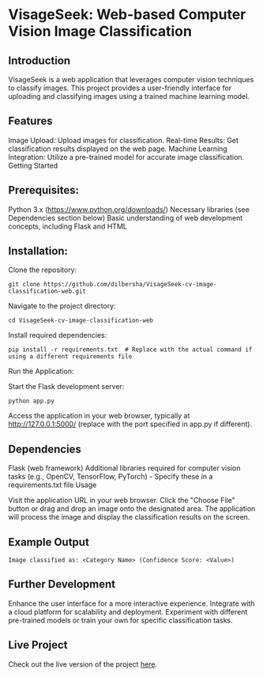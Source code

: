 # VisageSeek: Web-based Computer Vision Image Classification

## Introduction

VisageSeek is a web application that leverages computer vision techniques to classify images. This project provides a user-friendly interface for uploading and classifying images using a trained machine learning model.

## Features

Image Upload: Upload images for classification.
Real-time Results: Get classification results displayed on the web page.
Machine Learning Integration: Utilize a pre-trained model for accurate image classification.
Getting Started

## Prerequisites:

Python 3.x (https://www.python.org/downloads/)
Necessary libraries (see Dependencies section below)
Basic understanding of web development concepts, including Flask and HTML

## Installation:

Clone the repository:
```
git clone https://github.com/dilbersha/VisageSeek-cv-image-classification-web.git
```
Navigate to the project directory:
```
cd VisageSeek-cv-image-classification-web
```
Install required dependencies:
```
pip install -r requirements.txt  # Replace with the actual command if using a different requirements file
```

Run the Application:

Start the Flask development server:
```
python app.py
```
Access the application in your web browser, typically at http://127.0.0.1:5000/ (replace with the port specified in app.py if different).

## Dependencies

Flask (web framework)
Additional libraries required for computer vision tasks (e.g., OpenCV, TensorFlow, PyTorch) - Specify these in a requirements.txt file
Usage

Visit the application URL in your web browser.
Click the "Choose File" button or drag and drop an image onto the designated area.
The application will process the image and display the classification results on the screen.

## Example Output
```
Image classified as: <Category Name> (Confidence Score: <Value>)
```
## Further Development

Enhance the user interface for a more interactive experience.
Integrate with a cloud platform for scalability and deployment.
Experiment with different pre-trained models or train your own for specific classification tasks.

## Live Project

Check out the live version of the project [here](http://dilbersha.pythonanywhere.com/).
